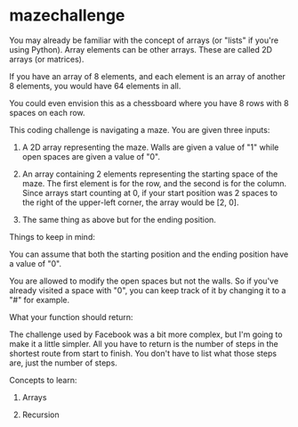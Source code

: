 # mazechallenge
You may already be familiar with the concept of arrays (or "lists" if you're using Python). Array elements can be other 
arrays. These are called 2D arrays (or matrices).

If you have an array of 8 elements, and each element is an array of another 8 elements, you would have 64 elements in all.

You could even envision this as a chessboard where you have 8 rows with 8 spaces on each row.

This coding challenge is navigating a maze. You are given three inputs:

1. A 2D array representing the maze. Walls are given a value of "1" while open spaces are given a value of "0".

2. An array containing 2 elements representing the starting space of the maze. The first element is for the row, and the second is for the column. Since arrays start counting at 0, if your start position was 2 spaces to the right of the upper-left corner, the array would be [2, 0].

3. The same thing as above but for the ending position.

Things to keep in mind:

You can assume that both the starting position and the ending position have a value of "0".

You are allowed to modify the open spaces but not the walls. So if you've already visited a space with "0", you can keep track of it by changing it to a "#" for example.

What your function should return:

The challenge used by Facebook was a bit more complex, but I'm going to make it a little simpler. All you have to return is the number of steps in the shortest route from start to finish. You don't have to list what those steps are, just the number of steps.

Concepts to learn:

1. Arrays

2. Recursion
